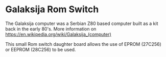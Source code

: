 # Galaksija Rom Switch
The Galaksija computer was a Serbian Z80 based computer built as a kit back in the early 80's. More information on https://en.wikipedia.org/wiki/Galaksija_(computer)

This small Rom switch daughter board allows the use of EPROM (27C256) or EEPROM (28C256) to be used.

